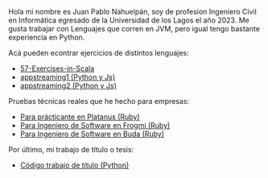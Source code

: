 <p>
 Hola mi nombre es Juan Pablo Nahuelpán, soy de profesion Ingeniero Civil en Informática egresado de la Universidad de los Lagos el año 2023.
 Me gusta trabajar con Lenguajes que corren en JVM, pero igual tengo bastante experiencia en Python.
</p>
<h7>Acá pueden econtrar ejercicios de distintos lenguajes:</h7>
<ul>
    <li><a href="https://github.com/jpnahuelpan/57-Exercises-in-Scala">57-Exercises-in-Scala</a></li>
    <li><a href="https://github.com/jpnahuelpan/appstreaming1">appstreaming1 (Python y Js)</a></li>
    <li><a href="https://github.com/jpnahuelpan/appstreaming2">appstreaming2 (Python y Js)</a></li>
</ul>
<h7>Pruebas técnicas reales que he hecho para empresas:</h7>
<ul>
    <li><a href="https://github.com/jpnahuelpan/tareaPlatanus">Para prácticante en Platanus (Ruby)</a></li>
    <li><a href="https://github.com/jpnahuelpan/pruebaFrogmi">Para Ingeniero de Software en Frogmi (Ruby)</a></li>
    <li><a href="https://github.com/jpnahuelpan/desafioBuda">Para Ingeniero de Software en Buda (Ruby)</a></li>
</ul>
<h7>Por último, mí trabajo de título o tesis:</h7>
<ul>
    <li><a href="https://github.com/jpnahuelpan/tt-pregrado">Código trabajo de título (Python)</a></li>
</ul>


<!---
jpnahuelpan/jpnahuelpan is a ✨ special ✨ repository because its `README.md` (this file) appears on your GitHub profile.
You can click the Preview link to take a look at your changes.
--->
